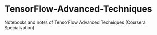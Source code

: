 # TensorFlow-Advanced-Techniques
Notebooks and notes of TensorFlow Advanced Techniques (Coursera Specialization)
